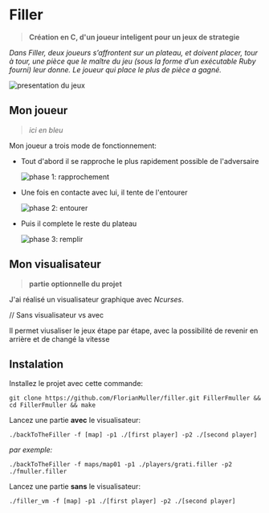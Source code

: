 # Filler
> **Création en C, d'un joueur inteligent pour un jeux de strategie**

*Dans Filler, deux joueurs s’affrontent sur un plateau, et doivent placer, tour à tour, une pièce que le maître du jeu (sous la
forme d’un exécutable Ruby fourni) leur donne. Le joueur qui place le plus de pièce a gagné.*

![presentation du jeux](https://media.giphy.com/media/3oFzlUjKcjowSmvqgg/giphy.gif)



## Mon joueur
> *ici en bleu*

Mon joueur a trois mode de fonctionnement:
* Tout d'abord il se rapproche le plus rapidement possible de l'adversaire
  
  ![phase 1: rapprochement](https://media.giphy.com/media/3ohc195jHIcP3tscqQ/giphy.gif)

* Une fois en contacte avec lui, il tente de l'entourer
 
  ![phase 2: entourer](https://media.giphy.com/media/3ohc1gOOSV7SZfGoYo/giphy.gif)

* Puis il complete le reste du plateau 
  
  ![phase 3: remplir](https://media.giphy.com/media/l49JF6J2NKslCvHTW/giphy.gif)

## Mon visualisateur
> **partie optionnelle du projet**

J'ai réalisé un visualisateur graphique avec *Ncurses*.

// Sans visualisateur vs avec

Il permet viusaliser le jeux étape par étape, avec la possibilité de revenir en arrière et de changé la vitesse

## Instalation

Installez le projet avec cette commande:

```shell
git clone https://github.com/FlorianMuller/filler.git FillerFmuller && cd FillerFmuller && make
```


Lancez une partie **avec** le visualisateur:
```shell
./backToTheFiller -f [map] -p1 ./[first player] -p2 ./[second player]
```
*par exemple:*
```shell
./backToTheFiller -f maps/map01 -p1 ./players/grati.filler -p2 ./fmuller.filler
```


Lancez une partie **sans** le visualisateur:
```shell
./filler_vm -f [map] -p1 ./[first player] -p2 ./[second player]
```
